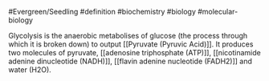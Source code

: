 #Evergreen/Seedling #definition #biochemistry #biology #molecular-biology  

Glycolysis is the anaerobic metabolises of glucose (the process through which it is broken down) to output [[Pyruvate (Pyruvic Acid)]]. It produces two molecules of pyruvate, [[adenosine triphosphate (ATP)]], [[nicotinamide adenine dinucleotide (NADH)]], [[flavin adenine nucleotide (FADH2)]] and water (H2O). 

